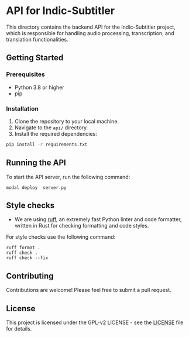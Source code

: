 # API for Indic-Subtitler

This directory contains the backend API for the Indic-Subtitler project, which is responsible for handling audio processing, transcription, and translation functionalities.

## Getting Started

### Prerequisites

- Python 3.8 or higher
- pip

### Installation

1. Clone the repository to your local machine.
2. Navigate to the `api/` directory.
3. Install the required dependencies:

```bash
pip install -r requirements.txt
```

## Running the API

To start the API server, run the following command:

```
modal deploy  server.py
```

## Style checks

- We are using [ruff](https://docs.astral.sh/ruff/), an extremely fast Python linter and code formatter, written in Rust for checking formatting and code styles. 

For style checks use the following command:

```
ruff format .
ruff check .
ruff check --fix
```

## Contributing

Contributions are welcome! Please feel free to submit a pull request.

## License

This project is licensed under the GPL-v2 LICENSE - see the [LICENSE](../LICENSE) file for details.